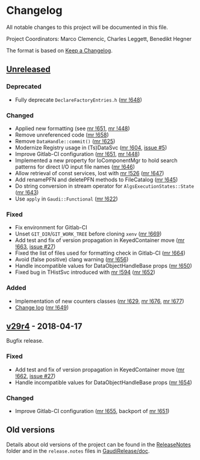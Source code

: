 # Changelog
All notable changes to this project will be documented in this file.

Project Coordinators: Marco Clemencic, Charles Leggett, Benedikt Hegner

The format is based on [Keep a Changelog](http://keepachangelog.com/en/1.0.0/).

## [Unreleased][]
### Deprecated
- Fully deprecate `DeclareFactoryEntries.h` ([mr !648][])

### Changed
- Applied new formatting (see [mr !651][], [mr !448][])
- Remove unreferenced code ([mr !658][])
- Remove `DataHandle::commit()` ([mr !625][])
- Modernize Registry usage in (Ts)DataSvc ([mr !604][], [issue #5][])
- Improve Gitlab-CI configuration ([mr !651][], [mr !448][])
- Implemented a new property for IoComponentMgr to hold search patterns for
  direct I/O input file names ([mr !646][])
- Allow retrieval of const services, lost with [mr !526][] ([mr !647][])
- Add renamePFN and deletePFN methods to FileCatalog ([mr !645][])
- Do string conversion in stream operator for `AlgsExecutionStates::State`
  ([mr !643][])
- Use `apply` in `Gaudi::Functional` ([mr !622][])

### Fixed
- Fix environment for Gitlab-CI
- Unset `GIT_DIR`/`GIT_WORK_TREE` before cloning `xenv` ([mr !669][])
- Add test and fix of version propagation in KeyedContainer move ([mr !663][], [issue #27][])
- Fixed the list of files used for formatting check in Gitlab-CI ([mr !664][])
- Avoid (false positive) clang warning ([mr !656][])
- Handle incompatible values for DataObjectHandleBase props ([mr !650][])
- Fixed bug in THistSvc introduced with [mr !594][] ([mr !652][])

### Added
- Implementation of new counters classes ([mr !629][], [mr !676][], [mr !677][])
- [Change log](CHANGELOG.md) ([mr !649][])


## [v29r4][] - 2018-04-17
Bugfix release.

### Fixed
- Add test and fix of version propagation in KeyedContainer move ([mr !662][], [issue #27][])
- Handle incompatible values for DataObjectHandleBase props ([mr !654][])

### Changed
- Improve Gitlab-CI configuration ([mr !655][], backport of [mr !651][])


## Old versions
Details about old versions of the project can be found in the
[ReleaseNotes](ReleaseNotes) folder and in the `release.notes` files in
[GaudiRelease/doc](GaudiRelease/doc).

[mr !677]: https://gitlab.cern.ch/gaudi/Gaudi/merge_requests/677
[mr !676]: https://gitlab.cern.ch/gaudi/Gaudi/merge_requests/676
[mr !669]: https://gitlab.cern.ch/gaudi/Gaudi/merge_requests/669
[mr !664]: https://gitlab.cern.ch/gaudi/Gaudi/merge_requests/664
[mr !663]: https://gitlab.cern.ch/gaudi/Gaudi/merge_requests/663
[mr !662]: https://gitlab.cern.ch/gaudi/Gaudi/merge_requests/662
[mr !658]: https://gitlab.cern.ch/gaudi/Gaudi/merge_requests/658
[mr !656]: https://gitlab.cern.ch/gaudi/Gaudi/merge_requests/656
[mr !655]: https://gitlab.cern.ch/gaudi/Gaudi/merge_requests/655
[mr !654]: https://gitlab.cern.ch/gaudi/Gaudi/merge_requests/654
[mr !652]: https://gitlab.cern.ch/gaudi/Gaudi/merge_requests/652
[mr !651]: https://gitlab.cern.ch/gaudi/Gaudi/merge_requests/651
[mr !650]: https://gitlab.cern.ch/gaudi/Gaudi/merge_requests/650
[mr !649]: https://gitlab.cern.ch/gaudi/Gaudi/merge_requests/649
[mr !648]: https://gitlab.cern.ch/gaudi/Gaudi/merge_requests/648
[mr !647]: https://gitlab.cern.ch/gaudi/Gaudi/merge_requests/647
[mr !646]: https://gitlab.cern.ch/gaudi/Gaudi/merge_requests/646
[mr !645]: https://gitlab.cern.ch/gaudi/Gaudi/merge_requests/645
[mr !643]: https://gitlab.cern.ch/gaudi/Gaudi/merge_requests/643
[mr !629]: https://gitlab.cern.ch/gaudi/Gaudi/merge_requests/629
[mr !625]: https://gitlab.cern.ch/gaudi/Gaudi/merge_requests/625
[mr !622]: https://gitlab.cern.ch/gaudi/Gaudi/merge_requests/622
[mr !604]: https://gitlab.cern.ch/gaudi/Gaudi/merge_requests/604
[mr !594]: https://gitlab.cern.ch/gaudi/Gaudi/merge_requests/594
[mr !526]: https://gitlab.cern.ch/gaudi/Gaudi/merge_requests/526
[mr !448]: https://gitlab.cern.ch/gaudi/Gaudi/merge_requests/448

[issue #27]: https://gitlab.cern.ch/gaudi/Gaudi/issues/27
[issue #5]: https://gitlab.cern.ch/gaudi/Gaudi/issues/5

[Unreleased]: https://gitlab.cern.ch/gaudi/Gaudi/compare/v30r2...master
[v29r4]: https://gitlab.cern.ch/gaudi/Gaudi/compare/v29r3...v29r4
